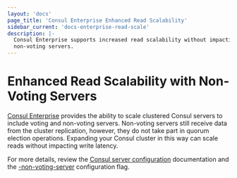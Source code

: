 ```yaml
---
layout: 'docs'
page_title: 'Consul Enterprise Enhanced Read Scalability'
sidebar_current: 'docs-enterprise-read-scale'
description: |-
  Consul Enterprise supports increased read scalability without impacting write latency by introducing
  non-voting servers.
---
```


# Enhanced Read Scalability with Non-Voting Servers

[Consul Enterprise](https://www.hashicorp.com/consul.html) provides the ability to scale clustered Consul servers
to include voting and non-voting servers. Non-voting servers still receive data from the cluster replication,
however, they do not take part in quorum election operations. Expanding your Consul cluster in this way can scale
reads without impacting write latency.

For more details, review the [Consul server configuration](https://www.consul.io/docs/agent/options.html)
documentation and the [-non-voting-server](https://www.consul.io/docs/agent/options.html#_non_voting_server)
configuration flag.
